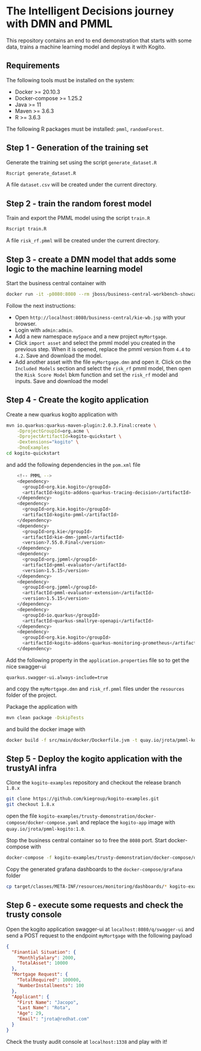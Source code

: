 # The Intelligent Decisions journey with DMN and PMML

This repository contains an end to end demonstration that starts with some data, trains a machine learning model and deploys it with Kogito. 

## Requirements

The following tools must be installed on the system: 

- Docker >= 20.10.3
- Docker-compose >= 1.25.2
- Java >= 11
- Maven >= 3.6.3
- R >= 3.6.3

The following R packages must be installed: `pmml`, `randomForest`. 

## Step 1 - Generation of the training set

Generate the training set using the script `generate_dataset.R`

```bash
Rscript generate_dataset.R
```

A file `dataset.csv` will be created under the current directory. 

## Step 2 - train the random forest model

Train and export the PMML model using the script `train.R`

```bash
Rscript train.R
```

A file `risk_rf.pmml` will be created under the current directory.

## Step 3 - create a DMN model that adds some logic to the machine learning model

Start the business central container with 

```bash
docker run -it -p8080:8080 --rm jboss/business-central-workbench-showcase:7.51.0.Final
```

Follow the next instructions: 
- Open `http://localhost:8080/business-central/kie-wb.jsp` with your browser. 
- Login with `admin:admin`.
- Add a new namespace `mySpace` and a new project `myMortgage`. 
- Click `import asset` and select the pmml model you created in the previous step. When it is opened, replace the pmml version from `4.4` to `4.2`. Save and download the model. 
- Add another asset with the file `myMortgage.dmn` and open it. Click on the `Included Models` section and select the `risk_rf` pmml model, then open the `Risk Score Model` bkm function and set the `risk_rf` model and inputs. Save and download the model

## Step 4 - Create the kogito application 

Create a new quarkus kogito application with 

```bash
mvn io.quarkus:quarkus-maven-plugin:2.0.3.Final:create \
    -DprojectGroupId=org.acme \
    -DprojectArtifactId=kogito-quickstart \
    -Dextensions="kogito" \
    -DnoExamples
cd kogito-quickstart
``` 

and add the following dependencies in the `pom.xml` file

```bash
    <!-- PMML -->
    <dependency>
      <groupId>org.kie.kogito</groupId>
      <artifactId>kogito-addons-quarkus-tracing-decision</artifactId>
    </dependency>
    <dependency>
      <groupId>org.kie.kogito</groupId>
      <artifactId>kogito-pmml</artifactId>
    </dependency>
    <dependency>
      <groupId>org.kie</groupId>
      <artifactId>kie-dmn-jpmml</artifactId>
      <version>7.55.0.Final</version>
    </dependency>
    <dependency>
      <groupId>org.jpmml</groupId>
      <artifactId>pmml-evaluator</artifactId>
      <version>1.5.15</version>
    </dependency>
    <dependency>
      <groupId>org.jpmml</groupId>
      <artifactId>pmml-evaluator-extension</artifactId>
      <version>1.5.15</version>
    </dependency>
    <dependency>
      <groupId>io.quarkus</groupId>
      <artifactId>quarkus-smallrye-openapi</artifactId>
    </dependency>
    <dependency>
      <groupId>org.kie.kogito</groupId>
      <artifactId>kogito-addons-quarkus-monitoring-prometheus</artifactId>
    </dependency>
```

Add the following property in the `application.properties` file so to get the nice swagger-ui

```properties
quarkus.swagger-ui.always-include=true
```

and copy the `myMortgage.dmn` and `risk_rf.pmml` files under the `resources` folder of the project.

Package the application with 

```bash
mvn clean package -DskipTests
```

and build the docker image with 

```bash
docker build -f src/main/docker/Dockerfile.jvm -t quay.io/jrota/pmml-kogito:1.0 .
```

## Step 5 - Deploy the kogito application with the trustyAI infra

Clone the `kogito-examples` repository and checkout the release branch `1.8.x`

```bash
git clone https://github.com/kiegroup/kogito-examples.git
git checkout 1.8.x
```

open the file `kogito-examples/trusty-demonstration/docker-compose/docker-compose.yaml` and replace the `kogito-app` image with `quay.io/jrota/pmml-kogito:1.0`. 

Stop the business central container so to free the `8080` port. 
Start docker-compose with 

```bash
docker-compose -f kogito-examples/trusty-demonstration/docker-compose/docker-compose.yaml up
```

Copy the generated grafana dashboards to the `docker-compose/grafana` folder

```bash
cp target/classes/META-INF/resources/monitoring/dashboards/* kogito-examples/trusty-demonstration/docker-compose/grafana/provisioning/dashboards/
```

## Step 6 - execute some requests and check the trusty console

Open the kogito application swagger-ui at `localhost:8080/q/swagger-ui` and send a POST request to the endpoint `myMortgage` with the following payload

```json
{
  "Finantial Situation": {
    "MonthlySalary": 2000,
    "TotalAsset": 10000
  },
  "Mortgage Request": {
    "TotalRequired": 100000,
    "NumberInstallments": 100
  },
  "Applicant": {
    "First Name": "Jacopo",
    "Last Name": "Rota",
    "Age": 29,
    "Email": "jrota@redhat.com"
  }
}
```

Check the trusty audit console at `localhost:1338` and play with it!
